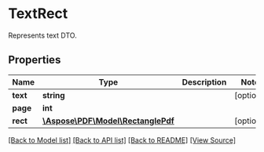 ﻿# TextRect
Represents text DTO.

## Properties
Name | Type | Description | Notes
------------ | ------------- | ------------- | -------------
**text** | **string** |  | [optional]
**page** | **int** |  | 
**rect** | [**\Aspose\PDF\Model\RectanglePdf**](RectanglePdf.md) |  | [optional]

[[Back to Model list]](../README.md#documentation-for-models) [[Back to API list]](../README.md#documentation-for-api-endpoints) [[Back to README]](../README.md) [[View Source]](../src/Aspose/PDF/Model/TextRect.php)

